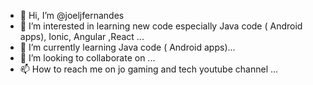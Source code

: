 - 👋 Hi, I’m @joeljfernandes
- 👀 I’m interested in learning new code especially Java code ( Android apps), Ionic, Angular ,React ...
- 🌱 I’m currently learning Java code ( Android apps)...
- 💞️ I’m looking to collaborate on ...
- 📫 How to reach me on jo gaming and tech youtube channel ...

<!---
joeljfernandes/joeljfernandes is a ✨ special ✨ repository because its `README.md` (this file) appears on your GitHub profile.
You can click the Preview link to take a look at your changes.
--->
